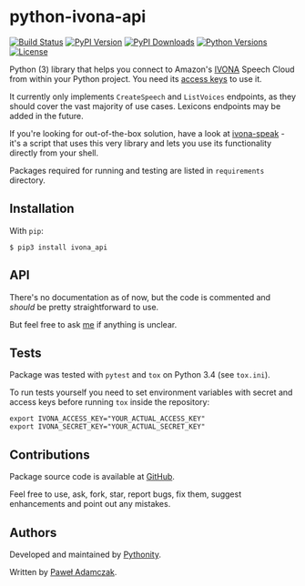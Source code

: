 # python-ivona-api
[![Build Status](https://img.shields.io/travis/Pythonity/python-ivona-api.svg)][ivona api github]
[![PyPI Version](https://img.shields.io/pypi/v/ivona_api.svg)][ivona api pypi]
[![PyPI Downloads](https://img.shields.io/pypi/dm/ivona_api.svg)][ivona api pypi]
[![Python Versions](https://img.shields.io/pypi/pyversions/ivona_api.svg)][ivona api pypi]
[![License](https://img.shields.io/github/license/Pythonity/icon-font-to-png.svg)][license]

Python (3) library that helps you connect to Amazon's [IVONA][ivona]
Speech Cloud from within your Python project. You need its
[access keys][ivona keys] to use it.

It currently only implements `CreateSpeech` and `ListVoices` endpoints,
as they should cover the vast majority of use cases. Lexicons endpoints
may be added in the future.

If you're looking for out-of-the-box solution, have a look at 
[ivona-speak][ivona speak github] - it's a script that uses this very
library and lets you use its functionality directly from your shell.

Packages required for running and testing are listed in `requirements`
directory.

## Installation
With `pip`:
```
$ pip3 install ivona_api
```

## API
There's no documentation as of now, but the code is commented and
*should* be pretty straightforward to use.

But feel free to ask [me](mailto:pawel.adamczak@sidnet.info) if anything
is unclear.

## Tests
Package was tested with `pytest` and `tox` on Python 3.4
(see `tox.ini`).

To run tests yourself you need to set environment variables with secret
and access keys before running `tox` inside the repository:
```shell
export IVONA_ACCESS_KEY="YOUR_ACTUAL_ACCESS_KEY"
export IVONA_SECRET_KEY="YOUR_ACTUAL_SECRET_KEY"
```

## Contributions
Package source code is available at [GitHub][ivona api github].

Feel free to use, ask, fork, star, report bugs, fix them, suggest 
enhancements and point out any mistakes.

## Authors
Developed and maintained by [Pythonity][pythonity].

Written by [Paweł Adamczak][pawelad].

[ivona api github]: https://github.com/Pythonity/python-ivona-api
[ivona api pypi]: https://pypi.python.org/pypi/ivona_api
[license]: https://github.com/Pythonity/python-ivona-api/blob/master/LICENSE
[ivona]: https://www.ivona.com/
[ivona keys]: http://developer.ivona.com/en/speechcloud/introduction.html#Credentials
[ivona speak github]: https://github.com/Pythonity/ivona-speak
[pythonity]: http://pythonity.com/
[pawelad]: https://github.com/pawelad